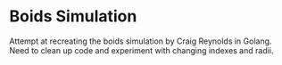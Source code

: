 # Boids Simulation

Attempt at recreating the boids simulation by Craig Reynolds in Golang. Need to clean up code and experiment with changing indexes and radii.